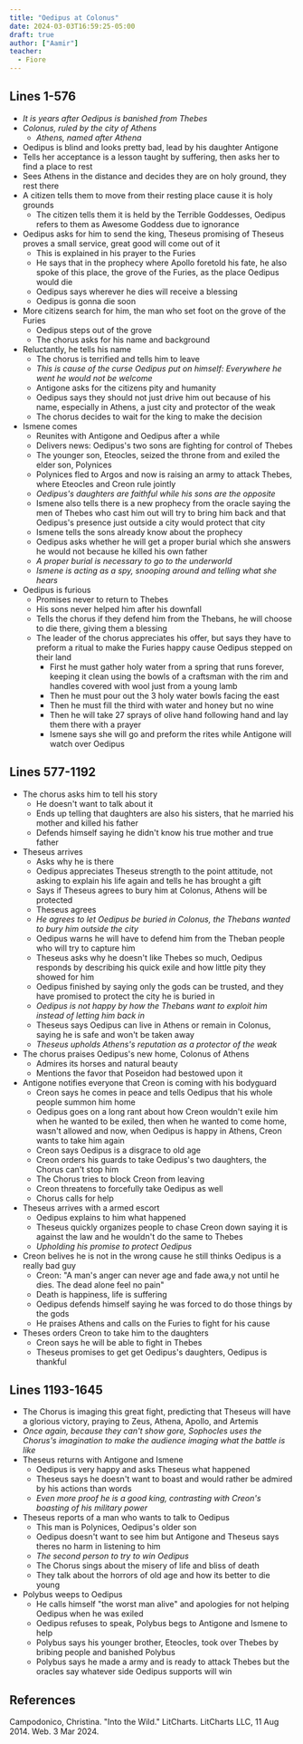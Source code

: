 ```yaml
---
title: "Oedipus at Colonus"
date: 2024-03-03T16:59:25-05:00
draft: true
author: ["Aamir"]
teacher:
  - Fiore
---
```


## Lines 1-576

- _It is years after Oedipus is banished from Thebes_
- _Colonus, ruled by the city of Athens_
	- _Athens, named after Athena_
- Oedipus is blind and looks pretty bad, lead by his daughter Antigone
- Tells her acceptance is a lesson taught by suffering, then asks her to find a place to rest
- Sees Athens in the distance and decides they are on holy ground, they rest there
- A citizen tells them to move from their resting place cause it is holy grounds
	- The citizen tells them it is held by the Terrible Goddesses, Oedipus refers to them as Awesome Goddess due to ignorance
- Oedipus asks for him to send the king, Theseus promising of Theseus proves a small service, great good will come out of it
	- This is explained in his prayer to the Furies
	- He says that in the prophecy where Apollo foretold his fate, he also spoke of this place, the grove of the Furies, as the place Oedipus would die
	- Oedipus says wherever he dies will receive a blessing
	- Oedipus is gonna die soon
- More citizens search for him, the man who set foot on the grove of the Furies
	- Oedipus steps out of the grove
	- The chorus asks for his name and background
- Reluctantly, he tells his name
	- The chorus is terrified and tells him to leave
	- _This is cause of the curse Oedipus put on himself: Everywhere he went he would not be welcome_
	- Antigone asks for the citizens pity and humanity
	- Oedipus says they should not just drive him out because of his name, especially in Athens, a just city and protector of the weak
	- The chorus decides to wait for the king to make the decision
- Ismene comes
	- Reunites with Antigone and Oedipus after a while
	- Delivers news: Oedipus's two sons are fighting for control of Thebes
	- The younger son, Eteocles, seized the throne from and exiled the elder son, Polynices
	- Polynices fled to Argos and now is raising an army to attack Thebes, where Eteocles and Creon rule jointly
	- _Oedipus's daughters are faithful while his sons are the opposite_
	- Ismene also tells there is a new prophecy from the oracle saying the men of Thebes who cast him out will try to bring him back and that Oedipus's presence just outside a city would protect that city
	- Ismene tells the sons already know about the prophecy
	- Oedipus asks whether he will get a proper burial which she answers he would not because he killed his own father
	- _A proper burial is necessary to go to the underworld_
	- _Ismene is acting as a spy, snooping around and telling what she hears_
- Oedipus is furious
	- Promises never to return to Thebes
	- His sons never helped him after his downfall
	- Tells the chorus if they defend him from the Thebans, he will choose to die there, giving them a blessing
	- The leader of the chorus appreciates his offer, but says they have to preform a ritual to make the Furies happy cause Oedipus stepped on their land
		- First he must gather holy water from a spring that runs forever, keeping it clean using the bowls of a craftsman with the rim and handles covered with wool just from a young lamb
		- Then he must pour out the 3 holy water bowls facing the east
		- Then he must fill the third with water and honey but no wine
		- Then he will take 27 sprays of olive hand following hand and lay them there with a prayer
		- Ismene says she will go and preform the rites while Antigone will watch over Oedipus

## Lines 577-1192

- The chorus asks him to tell his story
	- He doesn't want to talk about it
	- Ends up telling that daughters are also his sisters, that he married his mother and killed his father
	- Defends himself saying he didn't know his true mother and true father
- Theseus arrives
	- Asks why he is there
	- Oedipus appreciates Theseus strength to the point attitude, not asking to explain his life again and tells he has brought a gift
	- Says if Theseus agrees to bury him at Colonus, Athens will be protected
	- Theseus agrees
	- _He agrees to let Oedipus be buried in Colonus, the Thebans wanted to bury him outside the city_
	- Oedipus warns he will have to defend him from the Theban people who will try to capture him
	- Theseus asks why he doesn't like Thebes so much, Oedipus responds by describing his quick exile and how little pity they showed for him
	- Oedipus finished by saying only the gods can be trusted, and they have promised to protect the city he is buried in
	- _Oedipus is not happy by how the Thebans want to exploit him instead of letting him back in_
	- Theseus says Oedipus can live in Athens or remain in Colonus, saying he is safe and won't be taken away
	- _Theseus upholds Athens's reputation as a protector of the weak_
- The chorus praises Oedipus's new home, Colonus of Athens
	- Admires its horses and natural beauty
	- Mentions the favor that Poseidon had bestowed upon it
- Antigone notifies everyone that Creon is coming with his bodyguard
  - Creon says he comes in peace and tells Oedipus that his whole people summon him home
  - Oedipus goes on a long rant about how Creon wouldn't exile him when he wanted to be exiled, then when he wanted to come home, wasn't allowed and now, when Oedipus is happy in Athens, Creon wants to take him again
  - Creon says Oedipus is a disgrace to old age
  - Creon orders his guards to take Oedipus's two daughters, the Chorus can't stop him
  - The Chorus tries to block Creon from leaving
  - Creon threatens to forcefully take Oedipus as well
  - Chorus calls for help
- Theseus arrives with a armed escort
  - Oedipus explains to him what happened
  - Theseus quickly organizes people to chase Creon down saying it is against the law and he wouldn't do the same to Thebes
  - _Upholding his promise to protect Oedipus_
- Creon belives he is not in the wrong cause he still thinks Oedipus is a really bad guy
  - Creon: "A man's anger can never age and fade awa,y not until he dies. The dead alone feel no pain"
  - Death is happiness, life is suffering
  - Oedipus defends himself saying he was forced to do those things by the gods
  - He praises Athens and calls on the Furies to fight for his cause
- Theses orders Creon to take him to the daughters
  - Creon says he will be able to fight in Thebes
  - Theseus promises to get get Oedipus's daughters, Oedipus is thankful

## Lines 1193-1645

- The Chorus is imaging this great fight, predicting that Theseus will have a glorious victory, praying to Zeus, Athena, Apollo, and Artemis
- _Once again, because they can't show gore, Sophocles uses the Chorus's imagination to make the audience imaging what the battle is like_
- Theseus returns with Antigone and Ismene
  - Oedipus is very happy and asks Theseus what happened
  - Theseus says he doesn't want to boast and would rather be admired by his actions than words
  - _Even more proof he is a good king, contrasting with Creon's boasting of his military power_
- Theseus reports of a man who wants to talk to Oedipus
  - This man is Polynices, Oedipus's older son
  - Oedipus doesn't want to see him but Antigone and Theseus says theres no harm in listening to him
  - _The second person to try to win Oedipus_
  - The Chorus sings about the misery of life and bliss of death
  - They talk about the horrors of old age and how its better to die young
- Polybus weeps to Oedipus
  - He calls himself "the worst man alive" and apologies for not helping Oedipus when he was exiled
  - Oedipus refuses to speak, Polybus begs to Antigone and Ismene to help
  - Polybus says his younger brother, Eteocles, took over Thebes by bribing people and banished Polybus
  - Polybus says he made a army and is ready to attack Thebes but the oracles say whatever side Oedipus supports will win

## References

Campodonico, Christina. "Into the Wild." LitCharts. LitCharts LLC, 11 Aug 2014. Web. 3 Mar 2024.
